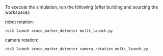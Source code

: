 To execute the simulation, run the following (after building and sourcing the workspace):


robot rotation: 
```
ros2 launch aruco_marker_detector multi_launch.py
```

camera rotation:
```
ros2 launch aruco_marker_detector camera_rotation_multi_launch.py
```

